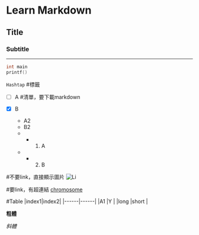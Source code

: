# Learn Markdown

## Title

### Subtitle

--- 

``` c       #執行程式
int main
printf()
```

`Hashtap`   #標籤


- [ ] A    #清單，要下載markdown
- [x] B


    - A2
    - B2
    - - 1. A  
    - - 2. B

#不要link，直接顯示圖片
![Li](https://i.imgur.com/S8TfoWh.png)

#要link，有超連結
 [chromosome](https://i.imgur.com/a9bZHZz.jpg)


#Table
|index1|index2|
|------|------|
|A1    |Y     |
|long  |short |



**粗體**

*斜體*

